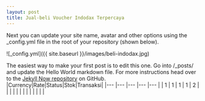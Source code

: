 ```yaml
---
layout: post
title: Jual-beli Voucher Indodax Terpercaya
---
```


Next you can update your site name, avatar and other options using the _config.yml file in the root of your repository (shown below).

![_config.yml]({{ site.baseurl }}/images/beli-indodax.jpg)

The easiest way to make your first post is to edit this one. Go into /_posts/ and update the Hello World markdown file. For more instructions head over to the [Jekyll Now repository](https://github.com/barryclark/jekyll-now) on GitHub.
|Currency|Rate|Status|Stok|Transaksi|
|---	|---	|---	|---	|---	|
| 1  	|   1	|   1	|  1 	|  2 	|
|   	|   	|   	|   	|   	|
|   	|   	|   	|   	|   	|
